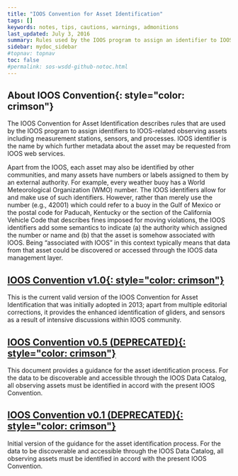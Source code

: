 ```yaml
---
title: "IOOS Convention for Asset Identification"
tags: []
keywords: notes, tips, cautions, warnings, admonitions
last_updated: July 3, 2016
summary: Rules used by the IOOS program to assign an identifier to IOOS-related observing assets.
sidebar: mydoc_sidebar
#topnav: topnav
toc: false
#permalink: sos-wsdd-github-notoc.html
---
```


<!--   
* TOC
{:toc}
 -->


## **About IOOS Convention**{: style="color: crimson"}

The IOOS Convention for Asset Identification describes rules that are used by the IOOS program to assign identifiers to IOOS-related observing assets including measurement stations, sensors, and processes. IOOS identifier is the name by which further metadata about the asset may be requested from IOOS web services.

Apart from the IOOS, each asset may also be identified by other communities, and many assets have numbers or labels assigned to them by an external authority. For example, every weather buoy has a World Meteorological Organization (WMO) number. The IOOS identifiers allow for and make use of such identifiers. However, rather than merely use the number (e.g., 42001) which could refer to a buoy in the Gulf of Mexico or the postal code for Paducah, Kentucky or the section of the California Vehicle Code that describes fines imposed for moving violations, the IOOS identifiers add some semantics to indicate (a) the authority which assigned the number or name and (b) that the asset is somehow associated with IOOS. Being “associated with IOOS” in this context typically means that data from that asset could be discovered or accessed through the IOOS data management layer.

## [**IOOS Convention v1.0**{: style="color: crimson"}](./ioos-assets-v1-0.html)

This is the current valid version of the IOOS Convention for Asset Identification that was initially adopted in 2013; apart from multiple editorial corrections, it provides the enhanced identification of gliders, and sensors as a result of intensive discussions within IOOS community.

## [**IOOS Convention v0.5 (DEPRECATED)**{: style="color: crimson"}](./ioos-assets-wiki-upd-v0-5.html)

This document provides a guidance for the asset identification process. For the data to be discoverable and accessible through the IOOS Data Catalog, all observing assets must be identified in accord with the present IOOS Convention.

## [**IOOS Convention v0.1 (DEPRECATED)**{: style="color: crimson"}](./ioos-assets-wiki-init-v0-1.html)

Initial version of the guidance for the asset identification process. For the data to be discoverable and accessible through the IOOS Data Catalog, all observing assets must be identified in accord with the present IOOS Convention.

